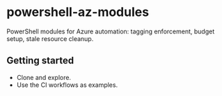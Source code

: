 # powershell-az-modules

PowerShell modules for Azure automation: tagging enforcement, budget setup, stale resource cleanup.

## Getting started
- Clone and explore.
- Use the CI workflows as examples.
